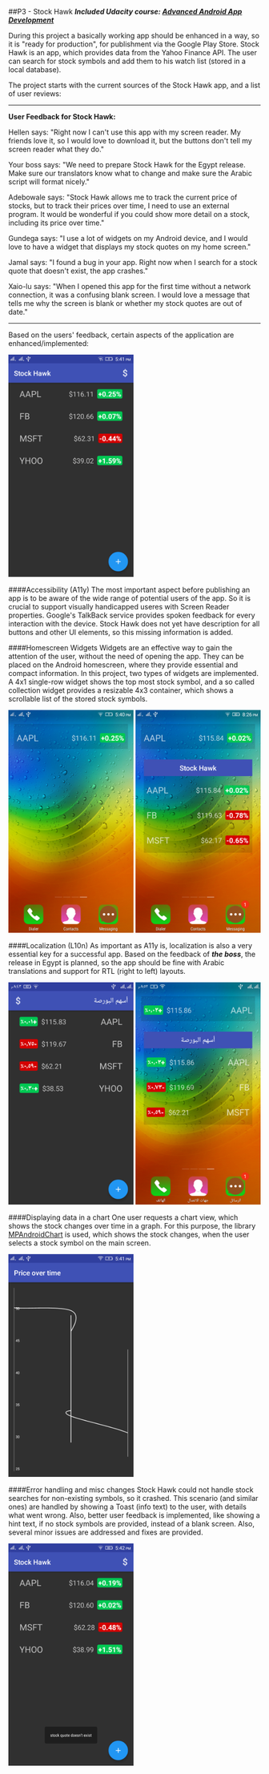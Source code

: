 ##P3 - Stock Hawk
***Included Udacity course: [Advanced Android App Development](https://www.udacity.com/course/advanced-android-app-development--ud855)***


During this project a basically working app should be enhanced in a way, so it is "ready for production", for publishment via the Google Play Store. Stock Hawk is an app, which provides data from the Yahoo Finance API. The user can search for stock symbols and add them to his watch list (stored in a local database). 

The project starts with the current sources of the Stock Hawk app, and a list of user reviews:

---------
**User Feedback for Stock Hawk:**

Hellen says:
"Right now I can't use this app with my screen reader. My friends love it, so I would love to download it, but the buttons don't tell my screen reader what they do."

Your boss says:
"We need to prepare Stock Hawk for the Egypt release. Make sure our translators know what to change and make sure the Arabic script will format nicely."

Adebowale says:
"Stock Hawk allows me to track the current price of stocks, but to track their prices over time, I need to use an external program. It would be wonderful if you could show more detail on a stock, including its price over time."

Gundega says:
"I use a lot of widgets on my Android device, and I would love to have a widget that displays my stock quotes on my home screen."

Jamal says:
"I found a bug in your app. Right now when I search for a stock quote that doesn't exist, the app crashes."

Xaio-lu says:
"When I opened this app for the first time without a network connection, it was a confusing blank screen. I would love a message that tells me why the screen is blank or whether my stock quotes are out of date."

---------

Based on the users' feedback, certain aspects of the application are enhanced/implemented:

<img style="position: center;" src="https://github.com/MostafaAnter/StockHawk/blob/master/device-2016-12-16-174136.png" width="250">

####Accessibility (A11y)
The most important aspect before publishing an app is to be aware of the wide range of potential users of the app. So it is crucial to support visually handicapped useres with Screen Reader properties. Google's TalkBack service provides spoken feedback for every interaction with the device. Stock Hawk does not yet have description for all buttons and other UI elements, so this missing information is added. 

####Homescreen Widgets
Widgets are an effective way to gain the attention of the user, without the need of opening the app. They can be placed on the Android homescreen, where they provide essential and compact information. In this project, two types of widgets are implemented. A 4x1 single-row widget shows the top most stock symbol, and a so called collection widget provides a resizable 4x3 container, which shows a scrollable list of the stored stock symbols. 

<img style="position: center;" src="https://github.com/MostafaAnter/StockHawk/blob/master/device-2016-12-16-174119.png" width="250">
<img style="position: center;" src="https://github.com/MostafaAnter/StockHawk/blob/master/device-2016-12-16-202659.png" width="250">


####Localization (L10n)
As important as A11y is, localization is also a very essential key for a successful app. Based on the feedback of ***the boss***, the release in Egypt is planned, so the app should be fine with Arabic translations and support for RTL (right to left) layouts. 

<img style="position: center;" src="https://github.com/MostafaAnter/StockHawk/blob/master/device-2016-12-16-204348.png" width="250">
<img style="position: center;" src="https://github.com/MostafaAnter/StockHawk/blob/master/device-2016-12-16-205215.png" width="250">

####Displaying data in a chart
One user requests a chart view, which shows the stock changes over time in a graph. For this purpose, the library [MPAndroidChart](https://github.com/PhilJay/MPAndroidChart) is used, which shows the stock changes, when the user selects a stock symbol on the main screen.

<img style="position: center;" src="https://github.com/MostafaAnter/StockHawk/blob/master/device-2016-12-16-174203.png" width="250">

####Error handling and misc changes
Stock Hawk could not handle stock searches for non-existing symbols, so it crashed. This scenario (and similar ones) are handled by showing a Toast (info text) to the user, with details what went wrong. Also, better user feedback is implemented, like showing a hint text, if no stock symbols are provided, instead of a blank screen. Also, several minor issues are addressed and fixes are provided.

<img style="position: center;" src="https://github.com/MostafaAnter/StockHawk/blob/master/device-2016-12-16-174257.png" width="250">
